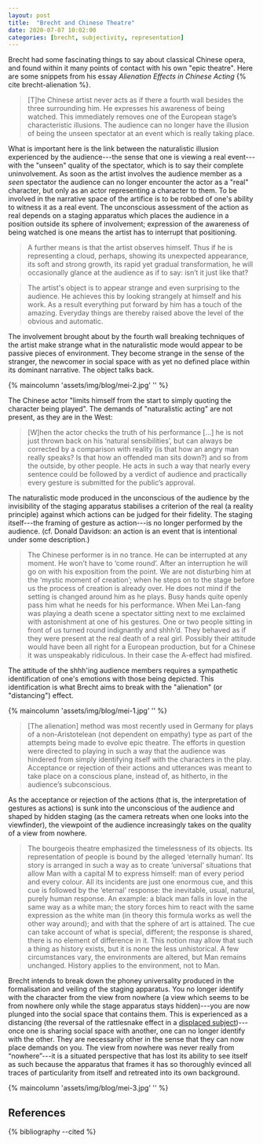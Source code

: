 ```yaml
---
layout: post
title:  "Brecht and Chinese Theatre"
date: 2020-07-07 10:02:00
categories: [brecht, subjectivity, representation]
---
```


Brecht had some fascinating things to say about classical Chinese opera, and found within it many points of contact with his own "epic theatre". Here are some snippets from his essay _Alienation Effects in Chinese Acting_ {% cite brecht-alienation %}.

> [T]he Chinese artist never acts as if there a fourth wall besides the three surrounding him. He expresses his awareness of being watched. This immediately removes one of the European stage’s characteristic illusions. The audience can no longer have the illusion of being the unseen spectator at an event which is really taking place.

<!--more-->

What is important here is the link between the naturalistic illusion experienced by the audience---the sense that one is viewing a real event---with the "unseen" quality of the spectator, which is to say their complete uninvolvement. As soon as the artist involves the audience member as a _seen_ spectator the audience can no longer encounter the actor as a "real" character, but only as an actor representing a character to them. To be involved in the narrative space of the artifice is to be robbed of one's ability to witness it as a real event. The unconscious assessment of the action as real depends on a staging apparatus which places the audience in a position outside its sphere of involvement; expression of the awareness of being watched is one means the artist has to interrupt that positioning.

> A further means is that the artist observes himself. Thus if he is representing a cloud, perhaps, showing its unexpected appearance, its soft and strong growth, its rapid yet gradual transformation, he will occasionally glance at the audience as if to say: isn’t it just like that?

> The artist's object is to appear strange and even surprising to the audience. He achieves this by looking strangely at himself and his work. As a result everything put forward by him has a touch of the amazing. Everyday things are thereby raised above the level of the obvious and automatic.

The involvement brought about by the fourth wall breaking techniques of the artist make strange what in the naturalistic mode would appear to be passive pieces of environment. They become strange in the sense of the stranger, the newcomer in social space with as yet no defined place within its dominant narrative. The object talks back.

{% maincolumn 'assets/img/blog/mei-2.jpg' '' %}

The Chinese actor "limits himself from the start to simply quoting the character being played". The demands of "naturalistic acting" are not present, as they are in the West:

> [W]hen the actor checks the truth of his performance […] he is not just thrown back on his ‘natural sensibilities’, but can always be corrected by a comparison with reality (is that how an angry man really speaks? Is that how an offended man sits down?) and so from the outside, by other people. He acts in such a way that nearly every sentence could be followed by a verdict of audience and practically every gesture is submitted for the public’s approval.

The naturalistic mode produced in the unconscious of the audience by the invisibility of the staging apparatus stabilises a criterion of the real (a reality principle) against which actions can be judged for their fidelity. The staging itself---the framing of gesture as action---is no longer performed by the audience. (cf. Donald Davidson: an action is an event that is intentional under some description.)

> The Chinese performer is in no trance. He can be interrupted at any moment. He won’t have to ‘come round’. After an interruption he will go on with his exposition from the point. We are not disturbing him at the ‘mystic moment of creation’; when he steps on to the stage before us the process of creation is already over. He does not mind if the setting is changed around him as he plays. Busy hands quite openly pass him what he needs for his performance. When Mei Lan-fang was playing a death scene a spectator sitting next to me exclaimed with astonishment at one of his gestures. One or two people sitting in front of us turned round indignantly and shhh’d. They behaved as if they were present at the real death of a real girl. Possibly their attitude would have been all right for a European production, but for a Chinese it was unspeakably ridiculous. In their case the A-effect had misfired.

The attitude of the shhh'ing audience members requires a sympathetic identification of one's emotions with those being depicted. This identification is what Brecht aims to break with the "alienation" (or "distancing") effect.

{% maincolumn 'assets/img/blog/mei-1.jpg' '' %}

> [The alienation] method was most recently used in Germany for plays of a non-Aristotelean (not dependent on empathy) type as part of the attempts being made to evolve epic theatre. The efforts in question were directed to playing in such a way that the audience was hindered from simply identifying itself with the characters in the play. Acceptance or rejection of their actions and utterances was meant to take place on a conscious plane, instead of, as hitherto, in the audience’s subconscious.

As the acceptance or rejection of the actions (that is, the interpretation of gestures as actions) is sunk into the unconscious of the audience and shaped by hidden staging (as the camera retreats when one looks into the viewfinder), the viewpoint of the audience increasingly takes on the quality of a view from nowhere.

> The bourgeois theatre emphasized the timelessness of its objects. Its representation of people is bound by the alleged ‘eternally human’. Its story is arranged in such a way as to create ‘universal’ situations that allow Man with a capital M to express himself: man of every period and every colour. All its incidents are just one enormous cue, and this cue is followed by the ‘eternal’ response: the inevitable, usual, natural, purely human response. An example: a black man falls in love in the same way as a white man; the story forces him to react with the same expression as the white man (in theory this formula works as well the other way around); and with that the sphere of art is attained. The cue can take account of what is special, different; the response is shared, there is no element of difference in it. This notion may allow that such a thing as history exists, but it is none the less unhistorical. A few circumstances vary, the environments are altered, but Man remains unchanged. History applies to the environment, not to Man.

Brecht intends to break down the phoney universality produced in the formalisation and veiling of the staging apparatus. You no longer identify with the character from the view from nowhere (a view which seems to be from nowhere only while the stage apparatus stays hidden)---you are now plunged into the social space that contains them. This is experienced as a distancing (the reversal of the rattlesnake effect in a [displaced subject]({{site.baseurl}}/2020/05/06/false-consciousness.html))---once one is sharing social space with another, one can no longer identify with the other. They are necessarily other in the sense that they can now place demands on you. The view from nowhere was never really from “nowhere”---it is a situated perspective that has lost its ability to see itself as such because the apparatus that frames it has so thoroughly evinced all traces of particularity from itself and retreated into its own background.

{% maincolumn 'assets/img/blog/mei-3.jpg' '' %}

## References
{% bibliography --cited %}
